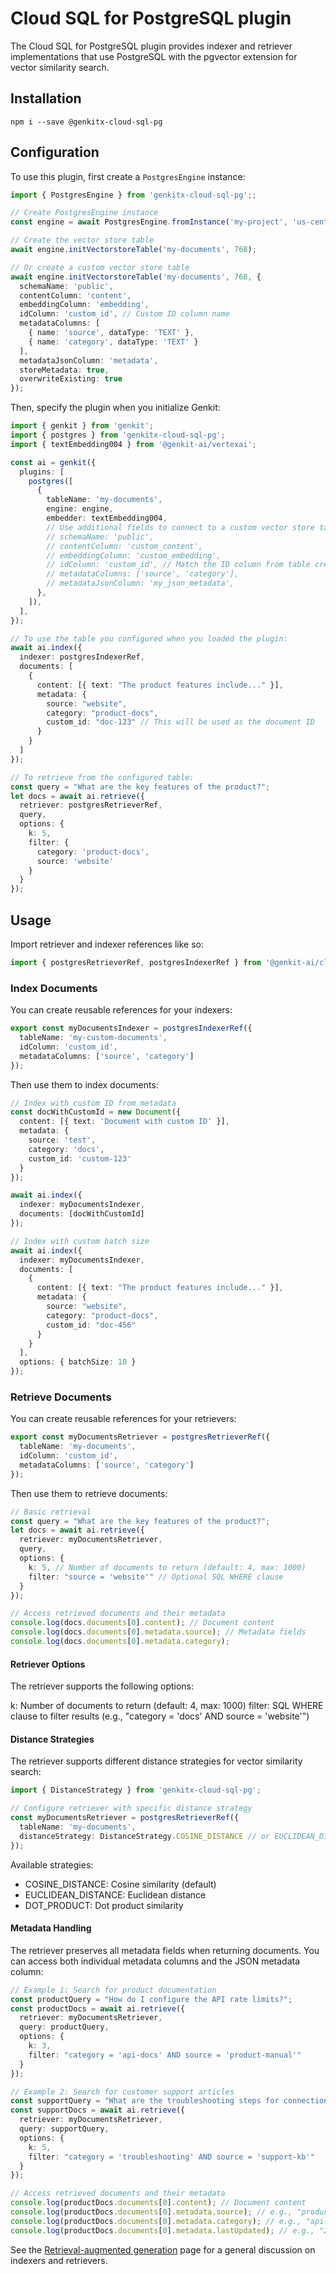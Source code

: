 # Cloud SQL for PostgreSQL plugin

The Cloud SQL for PostgreSQL plugin provides indexer and retriever implementations that use PostgreSQL with the pgvector extension for vector similarity search.

## Installation

```posix-terminal
npm i --save @genkitx-cloud-sql-pg
```

## Configuration

To use this plugin, first create a `PostgresEngine` instance:

```ts
import { PostgresEngine } from 'genkitx-cloud-sql-pg';;

// Create PostgresEngine instance
const engine = await PostgresEngine.fromInstance('my-project', 'us-central1', 'my-instance', 'my-database');

// Create the vector store table
await engine.initVectorstoreTable('my-documents', 768);

// Or create a custom vector store table
await engine.initVectorstoreTable('my-documents', 768, {
  schemaName: 'public',
  contentColumn: 'content',
  embeddingColumn: 'embedding',
  idColumn: 'custom_id', // Custom ID column name
  metadataColumns: [
    { name: 'source', dataType: 'TEXT' },
    { name: 'category', dataType: 'TEXT' }
  ],
  metadataJsonColumn: 'metadata',
  storeMetadata: true,
  overwriteExisting: true
});
```

Then, specify the plugin when you initialize Genkit:

```ts
import { genkit } from 'genkit';
import { postgres } from 'genkitx-cloud-sql-pg';
import { textEmbedding004 } from '@genkit-ai/vertexai';

const ai = genkit({
  plugins: [
    postgres([
      {
        tableName: 'my-documents',
        engine: engine,
        embedder: textEmbedding004,
        // Use additional fields to connect to a custom vector store table
        // schemaName: 'public', 
        // contentColumn: 'custom_content',
        // embeddingColumn: 'custom_embedding',
        // idColumn: 'custom_id', // Match the ID column from table creation
        // metadataColumns: ['source', 'category'],
        // metadataJsonColumn: 'my_json_metadata',
      },
    ]),
  ],
});

// To use the table you configured when you loaded the plugin:
await ai.index({ 
  indexer: postgresIndexerRef, 
  documents: [
    {
      content: [{ text: "The product features include..." }],
      metadata: {
        source: "website",
        category: "product-docs",
        custom_id: "doc-123" // This will be used as the document ID
      }
    }
  ]
});

// To retrieve from the configured table:
const query = "What are the key features of the product?";
let docs = await ai.retrieve({ 
  retriever: postgresRetrieverRef, 
  query,
  options: {
    k: 5,
    filter: {
      category: 'product-docs',
      source: 'website'
    }
  }
});
```

## Usage

Import retriever and indexer references like so:

```ts
import { postgresRetrieverRef, postgresIndexerRef } from '@genkit-ai/cloud-sql-pg';
```

### Index Documents

You can create reusable references for your indexers:

```ts
export const myDocumentsIndexer = postgresIndexerRef({
  tableName: 'my-custom-documents',
  idColumn: 'custom_id',
  metadataColumns: ['source', 'category']
});
```

Then use them to index documents:

```ts
// Index with custom ID from metadata
const docWithCustomId = new Document({
  content: [{ text: 'Document with custom ID' }],
  metadata: { 
    source: 'test',
    category: 'docs',
    custom_id: 'custom-123'
  }
});

await ai.index({
  indexer: myDocumentsIndexer,
  documents: [docWithCustomId]
});

// Index with custom batch size
await ai.index({ 
  indexer: myDocumentsIndexer, 
  documents: [
    {
      content: [{ text: "The product features include..." }],
      metadata: {
        source: "website",
        category: "product-docs",
        custom_id: "doc-456"
      }
    }
  ],
  options: { batchSize: 10 }
});
```


### Retrieve Documents

You can create reusable references for your retrievers:

```ts
export const myDocumentsRetriever = postgresRetrieverRef({
  tableName: 'my-documents',
  idColumn: 'custom_id',
  metadataColumns: ['source', 'category']
});
```


Then use them to retrieve documents:

```ts
// Basic retrieval
const query = "What are the key features of the product?";
let docs = await ai.retrieve({ 
  retriever: myDocumentsRetriever, 
  query,
  options: {
    k: 5, // Number of documents to return (default: 4, max: 1000)
    filter: "source = 'website'" // Optional SQL WHERE clause
  }
});

// Access retrieved documents and their metadata
console.log(docs.documents[0].content); // Document content
console.log(docs.documents[0].metadata.source); // Metadata fields
console.log(docs.documents[0].metadata.category);
```


#### Retriever Options

The retriever supports the following options:

k: Number of documents to return (default: 4, max: 1000)
filter: SQL WHERE clause to filter results (e.g., "category = 'docs' AND source = 'website'")

#### Distance Strategies

The retriever supports different distance strategies for vector similarity search:

```ts
import { DistanceStrategy } from 'genkitx-cloud-sql-pg';

// Configure retriever with specific distance strategy
const myDocumentsRetriever = postgresRetrieverRef({
  tableName: 'my-documents',
  distanceStrategy: DistanceStrategy.COSINE_DISTANCE // or EUCLIDEAN_DISTANCE
});
```


Available strategies:
* COSINE_DISTANCE: Cosine similarity (default)
* EUCLIDEAN_DISTANCE: Euclidean distance
* DOT_PRODUCT: Dot product similarity

#### Metadata Handling

The retriever preserves all metadata fields when returning documents. You can access both individual metadata columns and the JSON metadata column:

```ts
// Example 1: Search for product documentation
const productQuery = "How do I configure the API rate limits?";
const productDocs = await ai.retrieve({ 
  retriever: myDocumentsRetriever, 
  query: productQuery,
  options: {
    k: 3,
    filter: "category = 'api-docs' AND source = 'product-manual'"
  }
});

// Example 2: Search for customer support articles
const supportQuery = "What are the troubleshooting steps for connection issues?";
const supportDocs = await ai.retrieve({ 
  retriever: myDocumentsRetriever, 
  query: supportQuery,
  options: {
    k: 5,
    filter: "category = 'troubleshooting' AND source = 'support-kb'"
  }
});

// Access retrieved documents and their metadata
console.log(productDocs.documents[0].content); // Document content
console.log(productDocs.documents[0].metadata.source); // e.g., "product-manual"
console.log(productDocs.documents[0].metadata.category); // e.g., "api-docs"
console.log(productDocs.documents[0].metadata.lastUpdated); // e.g., "2024-03-15"
```

See the [Retrieval-augmented generation](../rag.md) page for a general discussion on indexers and retrievers.